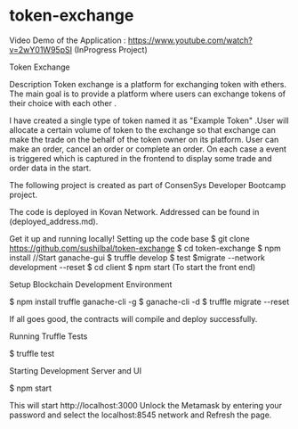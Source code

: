 # token-exchange

Video Demo of the Application : https://www.youtube.com/watch?v=2wY01W95pSI
(InProgress Project)

Token Exchange

Description Token exchange is a platform for exchanging token with ethers. The main goal is to provide a platform where users can exchange tokens of their choice with each other .

I have created a single type of token named it as "Example Token" .User will allocate a certain volume of token to the exchange so that exchange can make the trade on the behalf of the token owner on its platform. User can make an order, cancel an order or complete an order. On each case a event is triggered which is captured in the frontend to display some trade and order data in the start.

The following project is created as part of ConsenSys Developer Bootcamp project.

The code is deployed in Kovan Network. Addressed can be found in (deployed_address.md). 

Get it up and running locally! Setting up the code base $ git clone https://github.com/sushilbal/token-exchange 
$ cd token-exchange 
$ npm install
//Start ganache-gui
$ truffle develop
$ test
$migrate --network development --reset
$ cd client
$ npm start (To start the front end)

Setup Blockchain Development Environment

$ npm install truffle ganache-cli -g $ ganache-cli -d $ truffle migrate --reset

If all goes good, the contracts will compile and deploy successfully.

Running Truffle Tests

$ truffle test

Starting Development Server and UI

$ npm start

This will start http://localhost:3000 Unlock the Metamask by entering your password and select the localhost:8545 network and Refresh the page.
